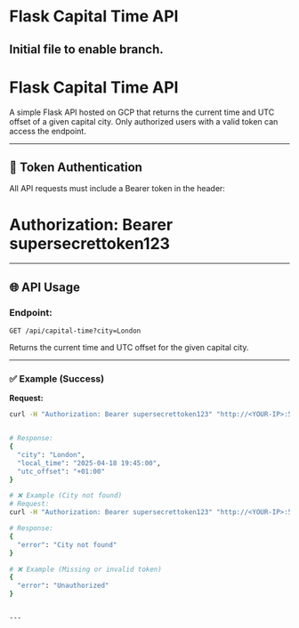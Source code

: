 # Flask Capital Time API
Initial file to enable branch.
---

# Flask Capital Time API

A simple Flask API hosted on GCP that returns the current time and UTC offset of a given capital city. Only authorized users with a valid token can access the endpoint.

---

## 🔐 Token Authentication

All API requests must include a Bearer token in the header:

# Authorization: Bearer supersecrettoken123


---

## 🌐 API Usage

### Endpoint:
`GET /api/capital-time?city=London`

Returns the current time and UTC offset for the given capital city.

---

### ✅ Example (Success)

**Request:**
```bash
curl -H "Authorization: Bearer supersecrettoken123" "http://<YOUR-IP>:5002/api/capital-time?city=London"


# Response:
{
  "city": "London",
  "local_time": "2025-04-18 19:45:00",
  "utc_offset": "+01:00"
}

# ❌ Example (City not found)
# Request:
curl -H "Authorization: Bearer supersecrettoken123" "http://<YOUR-IP>:5002/api/capital-time?city=Hogwarts"

# Response:
{
  "error": "City not found"
}

# ❌ Example (Missing or invalid token)
{
  "error": "Unauthorized"
}


---
